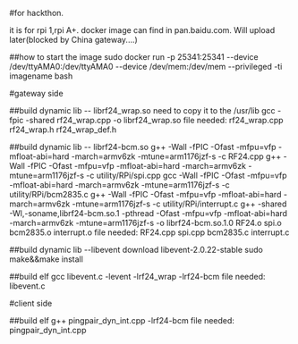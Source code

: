 #for hackthon.

it is for rpi 1,rpi A+. docker image can find in pan.baidu.com. Will upload later(blocked by China gateway....)

##how to start the image
sudo docker run -p 25341:25341 --device /dev/ttyAMA0:/dev/ttyAMA0 --device /dev/mem:/dev/mem --privileged -ti imagename bash

#gateway side


##build dynamic lib -- librf24_wrap.so need to copy it to the /usr/lib
gcc  -fpic   -shared  rf24_wrap.cpp -o librf24_wrap.so
file needed:
rf24_wrap.cpp  rf24_wrap.h rf24_wrap_def.h

##build dynamic lib -- librf24-bcm.so
g++ -Wall -fPIC -Ofast -mfpu=vfp -mfloat-abi=hard -march=armv6zk -mtune=arm1176jzf-s -c RF24.cpp
g++ -Wall -fPIC -Ofast -mfpu=vfp -mfloat-abi=hard -march=armv6zk -mtune=arm1176jzf-s -c utility/RPi/spi.cpp
gcc -Wall -fPIC -Ofast -mfpu=vfp -mfloat-abi=hard -march=armv6zk -mtune=arm1176jzf-s -c utility/RPi/bcm2835.c
g++ -Wall -fPIC -Ofast -mfpu=vfp -mfloat-abi=hard -march=armv6zk -mtune=arm1176jzf-s -c utility/RPi/interrupt.c
g++ -shared -Wl,-soname,librf24-bcm.so.1 -pthread -Ofast -mfpu=vfp -mfloat-abi=hard -march=armv6zk -mtune=arm1176jzf-s -o librf24-bcm.so.1.0 RF24.o spi.o bcm2835.o interrupt.o
file needed: RF24.cpp spi.cpp bcm2835.c interrupt.c

##build dynamic lib --libevent
download libevent-2.0.22-stable
sudo make&&make install

##build elf
gcc libevent.c -levent -lrf24_wrap -lrf24-bcm
file needed:
libevent.c



#client side

##build elf
g++ pingpair_dyn_int.cpp -lrf24-bcm
file needed:
pingpair_dyn_int.cpp
